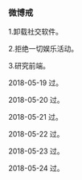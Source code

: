 ### 微博戒

1.卸载社交软件。

2.拒绝一切娱乐活动。

3.研究前端。

2018-05-19 过。
             
2018-05-20 过。

2018-05-21 过。

2018-05-22 过。

2018-05-23 过。

2018-05-24 过。
